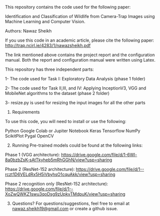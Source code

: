 This repository contains the code used for the following paper:

Identification and Classification of Wildlife from Camera-Trap Images using Machine Learning and Computer Vision.

Authors: Nawaz Sheikh

If you use this code in an academic article, please cite the following paper:
http://trap.ncirl.ie/4283/1/nawazsheikh.pdf

The link mentioned above contains the project report and the configuration manual. Both the report and configuration manual were written using Latex.


This repository has three independent parts:

1- The code used for Task I: Exploratory Data Analysis (phase 1 folder)

2- The code used for Task II,III, and IV: Applying InceptionV3, VGG and MobileNet algorithms to the dataset (phase 2 folder)

3- resize.py is used for resizing the input images for all the other parts

1. Requirements

To use this code, you will need to install or use the following:

Python
Google Colab or Jupiter Notebook
Keras
Tensorflow
NumPy
ScikitPlot
Pygal
OpenCV

2. Running
Pre-trained models could be found at the following links:

Phase 1 (VGG architecture):
https://drive.google.com/file/d/1-6Wl-8a0bzbZsK-sAtTkyheb5mRhGGhN/view?usp=sharing

Phase 2 (ResNet-152 architecture):
https://drive.google.com/file/d/1--rczt1D6VELdRx5H5iVbyhsO1cquAkk/view?usp=sharing

Phase 2 recognition only (ResNet-152 architecture):
https://drive.google.com/file/d/1--XoZwQWKZ1swu3qoDsg9zUpkvTMdpuK/view?usp=sharing


3. Questions?
For questions/suggestions, feel free to email at nawaz.sheikh19@gmail.com or create a github issue.
